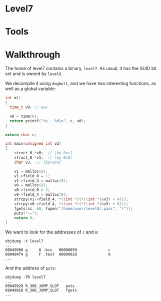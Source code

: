 # Level7

# Tools

# Walkthrough
The home of level7 contains a binary, `level7`. As usual, it has the SUID bit set and is owned by `level8`. 

We decompile it using `dogbolt`, and we have two interesting functions, as well as a global variable:

```c
int m()
{
  time_t v0; // eax

  v0 = time(0);
  return printf("%s - %d\n", c, v0);
}

extern char c;

int main(unsigned int v2)
{
    struct_0 *v0;  // [bp-0xc]
    struct_0 *v1;  // [bp-0x8]
    char v3;  // [bp+0x8]

    v1 = malloc(8);
    v1->field_0 = 1;
    v1->field_4 = malloc(8);
    v0 = malloc(8);
    v0->field_0 = 2;
    v0->field_4 = malloc(8);
    strcpy(v1->field_4, *((int *)(*((int *)&v3) + 4)));
    strcpy(v0->field_4, *((int *)(*((int *)&v3) + 8)));
    fgets(&c, 68, fopen("/home/user/level8/.pass", "r"));
    puts("~~");
    return 0;
}
```

We want to look for the addresses of `c` and `m`:
```
objdump -t level7
...
08049960 g     O .bss	00000050              c
080484f4 g     F .text	0000002d              m
...
```

And the address of `puts`:
```
objdump -TR level7
...
08049928 R_386_JUMP_SLOT   puts
08049918 R_386_JUMP_SLOT   fgets
...
```

